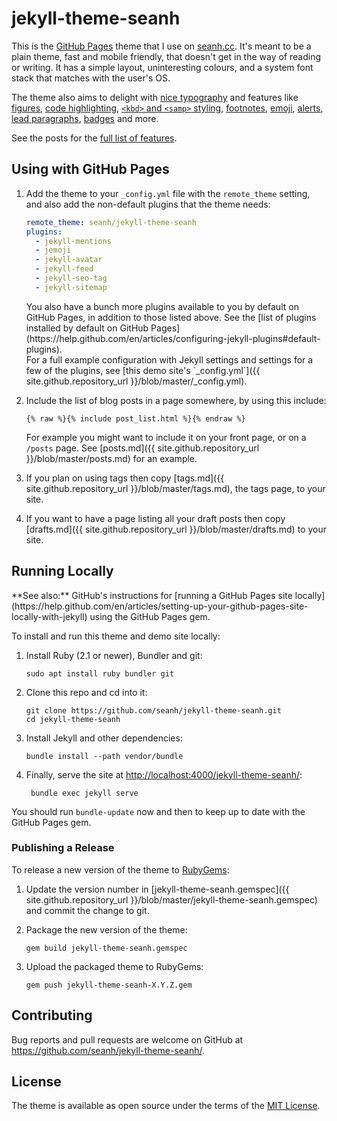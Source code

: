 jekyll-theme-seanh
==================

This is the [GitHub Pages](https://pages.github.com/) theme that I use on
[seanh.cc](https://seanh.cc/). It's meant to be a plain theme, fast and mobile
friendly, that doesn't get in the way of reading or writing. It has a simple
layout, uninteresting colours, and a system font stack that matches with the
user's OS.

The theme also aims to delight with
[nice typography](_posts/2019-08-01-basics.md)
and features like
[figures](_posts/2019-08-02-figures.md),
[code highlighting](_posts/2019-08-03-code-blocks.md),
[`<kbd>` and `<samp>` styling](_posts/2019-08-05-kbd-and-samp.md),
[footnotes](_posts/2019-08-06-footnotes.md),
[emoji](_posts/2019-08-11-emoji.md),
[alerts](_posts/2019-09-09-alert-boxes.md),
[lead paragraphs](_posts/2019-09-09-lead-paragraphs.md),
[badges](_posts/2019-09-13-badges-and-pills.md)
and more.

See the posts for the [full list of features](posts.md).

Using with GitHub Pages
-----------------------

1. Add the theme to your `_config.yml` file with the `remote_theme` setting, and
   also add the non-default plugins that the theme needs:

   ```yaml
   remote_theme: seanh/jekyll-theme-seanh
   plugins:
     - jekyll-mentions
     - jemoji
     - jekyll-avatar
     - jekyll-feed
     - jekyll-seo-tag
     - jekyll-sitemap
   ```

   <div class="tip" markdown="1">
   You also have a bunch more plugins available to you by default on GitHub
   Pages, in addition to those listed above. See the [list of plugins installed
   by default on GitHub
   Pages](https://help.github.com/en/articles/configuring-jekyll-plugins#default-plugins).
   </div>

   <div class="tip" markdown="1">
   For a full example configuration with Jekyll settings and settings for a few
   of the plugins, see
   [this demo site's `_config.yml`]({{ site.github.repository_url }}/blob/master/_config.yml).
   </div>

2. Include the list of blog posts in a page somewhere, by using this include:

       {% raw %}{% include post_list.html %}{% endraw %}

   For example you might want to include it on your front page, or on a `/posts` page.
   See [posts.md]({{ site.github.repository_url }}/blob/master/posts.md)
   for an example.

3. If you plan on using tags then copy [tags.md]({{ site.github.repository_url }}/blob/master/tags.md),
   the tags page, to your site.

4. If you want to have a page listing all your draft posts then copy
   [drafts.md]({{ site.github.repository_url }}/blob/master/drafts.md) to your site.

Running Locally
---------------

<div class="seealso" markdown="1">
**See also:**
GitHub's instructions for [running a GitHub Pages site locally](https://help.github.com/en/articles/setting-up-your-github-pages-site-locally-with-jekyll)
using the GitHub Pages gem.
</div>

To install and run this theme and demo site locally:

1. Install Ruby (2.1 or newer), Bundler and git:

   ```
   sudo apt install ruby bundler git
   ```
2. Clone this repo and cd into it:

   ```
   git clone https://github.com/seanh/jekyll-theme-seanh.git
   cd jekyll-theme-seanh
   ```

3. Install Jekyll and other dependencies:

   ```
   bundle install --path vendor/bundle
   ```

4. Finally, serve the site at <http://localhost:4000/jekyll-theme-seanh/>:

   ```
    bundle exec jekyll serve
    ```

You should run `bundle-update` now and then to keep up to date with the GitHub
Pages gem.

### Publishing a Release

To release a new version of the theme to [RubyGems](https://rubygems.org/gems/jekyll-theme-seanh):

1. Update the version number in
   [jekyll-theme-seanh.gemspec]({{ site.github.repository_url }}/blob/master/jekyll-theme-seanh.gemspec)
   and commit the change to git.

2. Package the new version of the theme:

   ```
   gem build jekyll-theme-seanh.gemspec
   ```

3. Upload the packaged theme to RubyGems:

   ```
   gem push jekyll-theme-seanh-X.Y.Z.gem
   ```

Contributing
------------

Bug reports and pull requests are welcome on GitHub at <https://github.com/seanh/jekyll-theme-seanh/>.

License
-------

The theme is available as open source under the terms of the [MIT License](https://opensource.org/licenses/MIT).
